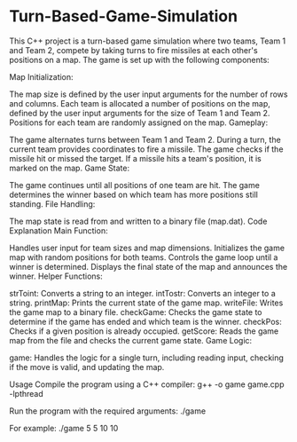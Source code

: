 # Turn-Based-Game-Simulation
This C++ project is a turn-based game simulation where two teams, Team 1 and Team 2, compete by taking turns to fire missiles at each other's positions on a map. The game is set up with the following components:

Map Initialization:

The map size is defined by the user input arguments for the number of rows and columns.
Each team is allocated a number of positions on the map, defined by the user input arguments for the size of Team 1 and Team 2.
Positions for each team are randomly assigned on the map.
Gameplay:

The game alternates turns between Team 1 and Team 2.
During a turn, the current team provides coordinates to fire a missile.
The game checks if the missile hit or missed the target.
If a missile hits a team's position, it is marked on the map.
Game State:

The game continues until all positions of one team are hit.
The game determines the winner based on which team has more positions still standing.
File Handling:

The map state is read from and written to a binary file (map.dat).
Code Explanation
Main Function:

Handles user input for team sizes and map dimensions.
Initializes the game map with random positions for both teams.
Controls the game loop until a winner is determined.
Displays the final state of the map and announces the winner.
Helper Functions:

strToint: Converts a string to an integer.
intTostr: Converts an integer to a string.
printMap: Prints the current state of the game map.
writeFile: Writes the game map to a binary file.
checkGame: Checks the game state to determine if the game has ended and which team is the winner.
checkPos: Checks if a given position is already occupied.
getScore: Reads the game map from the file and checks the current game state.
Game Logic:

game: Handles the logic for a single turn, including reading input, checking if the move is valid, and updating the map.


Usage
Compile the program using a C++ compiler:
g++ -o game game.cpp -lpthread

Run the program with the required arguments:
./game <Team1Size> <Team2Size> <MapRowLength> <MapColumnLength>

For example:
./game 5 5 10 10

